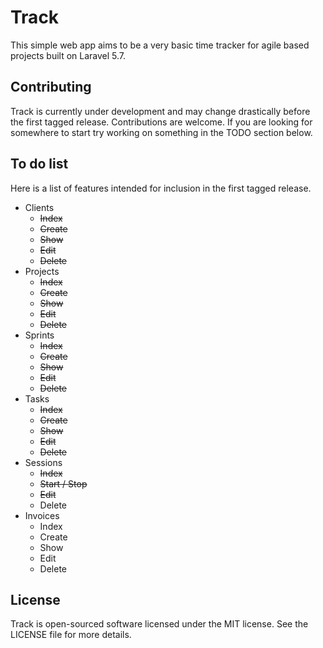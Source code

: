 # Track

This simple web app aims to be a very basic time tracker for agile based projects built on Laravel 5.7.

## Contributing

Track is currently under development and may change drastically before the first tagged release. Contributions are welcome. If you are looking for somewhere to start try working on something in the TODO section below.

## To do list

Here is a list of features intended for inclusion in the first tagged release.

* Clients
  * ~~Index~~
  * ~~Create~~
  * ~~Show~~
  * ~~Edit~~
  * ~~Delete~~
* Projects
  * ~~Index~~
  * ~~Create~~
  * ~~Show~~
  * ~~Edit~~
  * ~~Delete~~
* Sprints
  * ~~Index~~
  * ~~Create~~
  * ~~Show~~
  * ~~Edit~~
  * ~~Delete~~
* Tasks
  * ~~Index~~
  * ~~Create~~
  * ~~Show~~
  * ~~Edit~~
  * ~~Delete~~
* Sessions
  * ~~Index~~
  * ~~Start / Stop~~
  * ~~Edit~~
  * Delete
* Invoices
  * Index
  * Create
  * Show
  * Edit
  * Delete

## License

Track is open-sourced software licensed under the MIT license. See the LICENSE file for more details.
